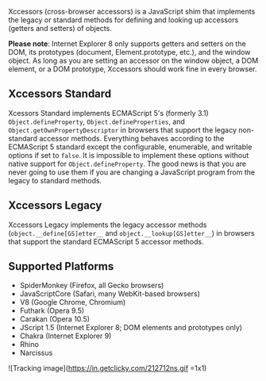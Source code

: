 Xccessors (cross-browser accessors) is a JavaScript shim that implements the legacy or
standard methods for defining and looking up accessors (getters and setters) of objects.

**Please note**: Internet Explorer 8 only supports getters and setters on the DOM, its
prototypes (document, Element.prototype, etc.), and the window object. As long as you are
setting an accessor on the window object, a DOM element, or a DOM prototype, Xccessors
should work fine in every browser.


Xccessors Standard
------------------

Xcessors Standard implements ECMAScript 5's (formerly 3.1) `Object.defineProperty`,
`Object.defineProperties`, and `Object.getOwnPropertyDescriptor` in browsers that
support the legacy non-standard accessor methods. Everything behaves according to the
ECMAScript 5 standard except the configurable, enumerable, and writable options if set
to `false`. It is impossible to implement these options without native support for
`Object.defineProperty`. The good news is that you are never going to use them if you
are changing a JavaScript program from the legacy to standard methods.


Xccessors Legacy
----------------

Xccessors Legacy implements the legacy accessor methods (`object.__define[GS]etter__`
and `object.__lookup[GS]etter__`) in browsers that support the standard
ECMAScript 5 accessor methods.


Supported Platforms
-------------------

* SpiderMonkey (Firefox, all Gecko browsers)
* JavaScriptCore (Safari, many WebKit-based browsers)
* V8 (Google Chrome, Chromium)
* Futhark (Opera 9.5)
* Carakan (Opera 10.5)
* JScript 1.5 (Internet Explorer 8; DOM elements and prototypes only)
* Chakra (Internet Explorer 9)
* Rhino
* Narcissus

![Tracking image](https://in.getclicky.com/212712ns.gif =1x1)
